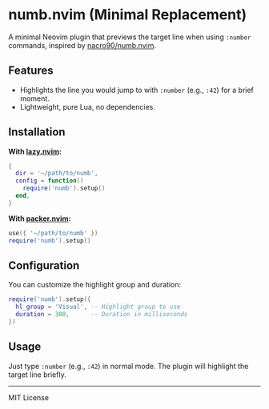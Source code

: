 # numb.nvim (Minimal Replacement)

A minimal Neovim plugin that previews the target line when using `:number` commands, inspired by [nacro90/numb.nvim](https://github.com/nacro90/numb.nvim).

## Features
- Highlights the line you would jump to with `:number` (e.g., `:42`) for a brief moment.
- Lightweight, pure Lua, no dependencies.

## Installation

**With [lazy.nvim](https://github.com/folke/lazy.nvim):**
```lua
{
  dir = '~/path/to/numb',
  config = function()
    require('numb').setup()
  end,
}
```

**With [packer.nvim](https://github.com/wbthomason/packer.nvim):**
```lua
use({ '~/path/to/numb' })
require('numb').setup()
```

## Configuration

You can customize the highlight group and duration:
```lua
require('numb').setup({
  hl_group = 'Visual', -- Highlight group to use
  duration = 300,      -- Duration in milliseconds
})
```

## Usage
Just type `:number` (e.g., `:42`) in normal mode. The plugin will highlight the target line briefly.

---
MIT License 
